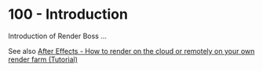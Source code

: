 # 100 - Introduction

Introduction of Render Boss ... 

See also [After Effects - How to render on the cloud or remotely on your own render farm (Tutorial)](https://www.youtube.com/watch?v=tA_oHbvAnYs)